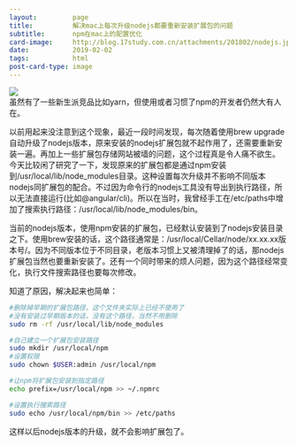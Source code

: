 ```yaml
---
layout:         page
title:          解决mac上每次升级nodejs都要重新安装扩展包的问题
subtitle:       npm在mac上的配置优化
card-image:		http://blog.17study.com.cn/attachments/201802/nodejs.jpeg
date:           2019-02-02
tags:           html
post-card-type: image
---
```

![](http://blog.17study.com.cn/attachments/201802/nodejs.jpeg)  
虽然有了一些新生派竞品比如yarn，但使用或者习惯了npm的开发者仍然大有人在。  

以前用起来没注意到这个现象，最近一段时间发现，每次随着使用brew upgrade自动升级了nodejs版本，原来安装的nodejs扩展包就不起作用了，还需要重新安装一遍。再加上一些扩展包存储网站被墙的问题，这个过程真是令人痛不欲生。  
今天比较闲了研究了一下，发现原来的扩展包都是通过npm安装到/usr/local/lib/node_modules目录。这种设置每次升级并不影响不同版本nodejs同扩展包的配合。不过因为命令行的nodejs工具没有导出到执行路径，所以无法直接运行(比如@angular/cli)。所以在当时，我曾经手工在/etc/paths中增加了搜索执行路径：/usr/local/lib/node_modules/bin。  

当前的nodejs版本，使用npm安装的扩展包，已经默认安装到了nodejs安装目录之下。使用brew安装的话，这个路径通常是：/usr/local/Cellar/node/xx.xx.xx版本号/。因为不同版本位于不同目录，老版本习惯上又被清理掉了的话，那nodejs扩展包当然也要重新安装了。还有一个同时带来的烦人问题，因为这个路径经常变化，执行文件搜索路径也要每次修改。  

知道了原因，解决起来也简单：  
```bash
#删除掉早期的扩展包路径，这个文件夹实际上已经不使用了
#没有安装过早期版本的话，没有这个路径，当然不用删除
sudo rm -rf /usr/local/lib/node_modules

#自己建立一个扩展包安装路径
sudo mkdir /usr/local/npm
#设置权限
sudo chown $USER:admin /usr/local/npm

#让npm将扩展包安装到指定路径
echo prefix=/usr/local/npm >> ~/.npmrc

#设置执行搜索路径
sudo echo /usr/local/npm/bin >> /etc/paths
```

这样以后nodejs版本的升级，就不会影响扩展包了。  


